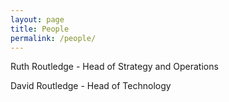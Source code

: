 ```yaml
---
layout: page
title: People
permalink: /people/
---
```


Ruth Routledge - Head of Strategy and Operations

David Routledge - Head of Technology
